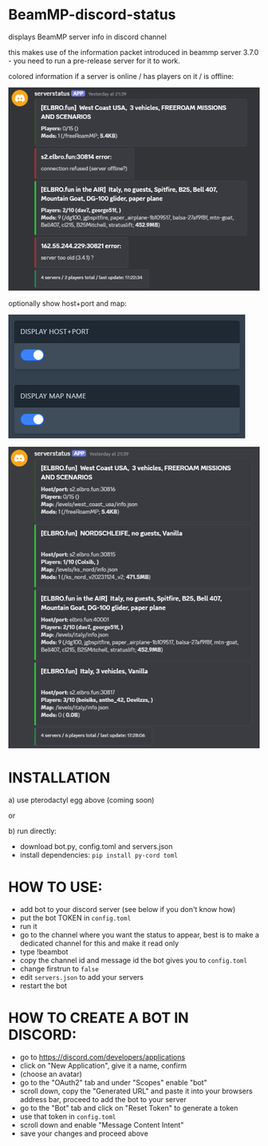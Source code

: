 # BeamMP-discord-status
displays BeamMP server info in discord channel

this makes use of the information packet introduced in beammp server 3.7.0 - you need to run a pre-release server for it to work.


colored information if a server is online / has players on it / is offline:

![server-info](./img/server-info.png)


optionally show host+port and map:

![hostmap](./img/displayhost-map.png)

![server-info](./img/server-info-3.png)



# INSTALLATION

 a) use pterodactyl egg above (coming soon)

 or
 
 b) run directly:
  - download bot.py, config.toml and servers.json
  - install dependencies: `pip install py-cord toml`


# HOW TO USE:
- add bot to your discord server (see below if you don't know how)
- put the bot TOKEN in `config.toml`
- run it
- go to the channel where you want the status to appear, best is to make a dedicated channel for this and make it read only
- type !beambot
- copy the channel id and message id the bot gives you to `config.toml`
- change firstrun to `false`
- edit `servers.json` to add your servers
- restart the bot

# HOW TO CREATE A BOT IN DISCORD:
- go to https://discord.com/developers/applications
- click on "New Application", give it a name, confirm
- (choose an avatar)
- go to the "OAuth2" tab and under "Scopes" enable "bot"
- scroll down, copy the "Generated URL" and paste it into your browsers address bar, proceed to add the bot to your server
- go to the "Bot" tab and click on "Reset Token" to generate a token
- use that token in `config.toml`
- scroll down and enable "Message Content Intent"
- save your changes and proceed above
